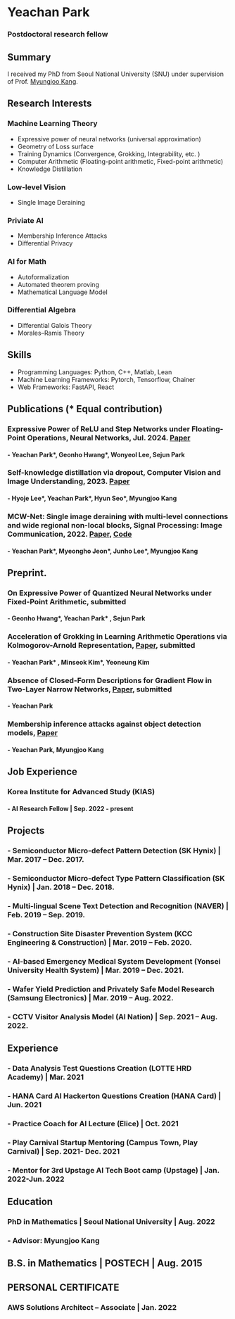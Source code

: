 # Yeachan Park
### Postdoctoral research fellow

## Summary
I received my PhD from Seoul National University (SNU) under supervision of Prof. [Myungjoo Kang](https://www.ncia.snu.ac.kr/general-5-1). 

## Research Interests 
### Machine Learning Theory
- Expressive power of neural networks (universal approximation)
- Geometry of Loss surface
- Training Dynamics (Convergence, Grokking, Integrability, etc. )
- Computer Arithmetic (Floating-point arithmetic, Fixed-point arithmetic)
- Knowledge Distillation
  
### Low-level Vision
 - Single Image Deraining
  
### Priviate AI
- Membership Inference Attacks
- Differential Privacy
  
### AI for Math
- Autoformalization
- Automated theorem proving
- Mathematical Language Model
  
### Differential Algebra 
- Differential Galois Theory
- Morales–Ramis Theory


## Skills
- Programming Languages: Python, C++, Matlab, Lean
- Machine Learning Frameworks: Pytorch, Tensorflow, Chainer
- Web Frameworks: FastAPI, React

## Publications (* Equal contribution)
###  Expressive Power of ReLU and Step Networks under Floating-Point Operations, Neural Networks, Jul. 2024. [Paper](https://www.sciencedirect.com/science/article/abs/pii/S0893608024002211)
#### - **Yeachan Park\***, Geonho Hwang\*, Wonyeol Lee, Sejun Park
###  Self-knowledge distillation via dropout, Computer Vision and Image Understanding, 2023. [Paper](https://www.sciencedirect.com/science/article/abs/pii/S1077314223001005)
#### - Hyoje Lee\*, **Yeachan Park\***, Hyun Seo\*, Myungjoo Kang 
###  MCW-Net: Single image deraining with multi-level connections and wide regional non-local blocks, Signal Processing: Image Communication, 2022. [Paper](https://www.sciencedirect.com/science/article/abs/pii/S0923596522000431), [Code](https://github.com/yechanp/MCW-Net)
#### - **Yeachan Park\***, Myeongho Jeon\*, Junho Lee\*, Myungjoo Kang
  
## Preprint.
### On Expressive Power of Quantized Neural Networks under Fixed-Point Arithmetic, submitted
#### - Geonho Hwang\*, **Yeachan Park\*** , Sejun Park
### Acceleration of Grokking in Learning Arithmetic Operations via Kolmogorov-Arnold Representation, [Paper](https://arxiv.org/abs/2405.16658), submitted
#### - **Yeachan Park\*** , Minseok Kim\*, Yeoneung Kim
### Absence of Closed-Form Descriptions for Gradient Flow in Two-Layer Narrow Networks, [Paper](https://arxiv.org/abs/2408.08286), submitted
####  - **Yeachan Park**
### Membership inference attacks against object detection models, [Paper](https://arxiv.org/abs/2001.04011)
#### - **Yeachan Park**, Myungjoo Kang

## Job Experience
### **Korea Institute for Advanced Study (KIAS)**   
#### - AI Research Fellow | Sep. 2022 - present


## Projects  
### - Semiconductor Micro-defect Pattern Detection (SK Hynix) | Mar. 2017 – Dec. 2017.
### - Semiconductor Micro-defect Type Pattern Classification (SK Hynix) | Jan. 2018 – Dec. 2018.
### - Multi-lingual Scene Text Detection and Recognition (NAVER) | Feb. 2019 – Sep. 2019.
### - Construction Site Disaster Prevention System (KCC Engineering & Construction) | Mar. 2019 – Feb. 2020.
### - AI-based Emergency Medical System Development (Yonsei University Health System) | Mar. 2019 – Dec. 2021.
### - Wafer Yield Prediction and Privately Safe Model Research (Samsung Electronics) | Mar. 2019 – Aug. 2022.
### - CCTV Visitor Analysis Model (AI Nation) | Sep. 2021 – Aug. 2022. 
  

## Experience 
### - Data Analysis Test Questions Creation (LOTTE HRD Academy) | Mar. 2021 
### - HANA Card AI Hackerton Questions Creation (HANA Card) | Jun. 2021 
### - Practice Coach for AI Lecture (Elice) | Oct. 2021 
### - Play Carnival Startup Mentoring (Campus Town, Play Carnival) | Sep. 2021- Dec. 2021 
### - Mentor for 3rd Upstage AI Tech Boot camp (Upstage) |  Jan. 2022-Jun. 2022 

## Education

### PhD in Mathematics | Seoul National University | Aug. 2022  
### - Advisor: Myungjoo Kang
   
## B.S. in Mathematics | POSTECH | Aug. 2015 



## PERSONAL CERTIFICATE
### AWS Solutions Architect – Associate | Jan. 2022

